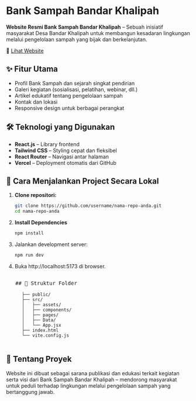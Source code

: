 # Bank Sampah Bandar Khalipah

**Website Resmi Bank Sampah Bandar Khalipah** – Sebuah inisiatif masyarakat Desa Bandar Khalipah untuk membangun kesadaran lingkungan melalui pengelolaan sampah yang bijak dan berkelanjutan.

🔗 [Lihat Website](https://bandar-khalipah-website.vercel.app/)

## ✨ Fitur Utama

- Profil Bank Sampah dan sejarah singkat pendirian
- Galeri kegiatan (sosialisasi, pelatihan, webinar, dll.)
- Artikel edukatif tentang pengelolaan sampah
- Kontak dan lokasi
- Responsive design untuk berbagai perangkat

## 🛠️ Teknologi yang Digunakan

- **React.js** – Library frontend
- **Tailwind CSS** – Styling cepat dan fleksibel
- **React Router** – Navigasi antar halaman
- **Vercel** – Deployment otomatis dari GitHub

## 🚀 Cara Menjalankan Project Secara Lokal

1. **Clone repositori:**
   ```bash
   git clone https://github.com/username/nama-repo-anda.git
   cd nama-repo-anda
2. **Install Dependencies**
   ```bash
   npm install
3. Jalankan development server:
   ```bash
   npm run dev
4. Buka http://localhost:5173 di browser.
<pre> 
   ## 📁 Struktur Folder 
   <code> 
      ├── public/
      ├── src/
      │   ├── assets/
      │   ├── components/
      │   ├── pages/
      │   ├── Data/
      │   └── App.jsx
      ├── index.html
      └── vite.config.js
   </code> 
</pre>

## 🏡 Tentang Proyek
Website ini dibuat sebagai sarana publikasi dan edukasi terkait kegiatan serta visi dari Bank Sampah Bandar Khalipah – mendorong masyarakat untuk peduli terhadap lingkungan melalui pengelolaan sampah yang bertanggung jawab.

   
